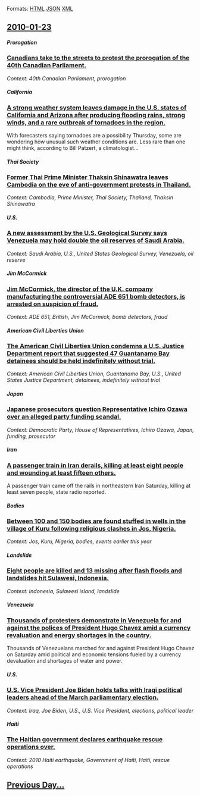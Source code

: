 
Formats: [HTML](2010/01/23/index.html)  [JSON](2010/01/23/index.json)  [XML](2010/01/23/index.xml)  

## [2010-01-23](/news/2010/01/23/index.md)

##### Prorogation
### [Canadians take to the streets to protest the prorogation of the 40th Canadian Parliament. ](/news/2010/01/23/canadians-take-to-the-streets-to-protest-the-prorogation-of-the-40th-canadian-parliament.md)
_Context: 40th Canadian Parliament, prorogation_

##### California
### [A strong weather system leaves damage in the U.S. states of California and Arizona after producing flooding rains, strong winds, and a rare outbreak of tornadoes in the region. ](/news/2010/01/23/a-strong-weather-system-leaves-damage-in-the-u-s-states-of-california-and-arizona-after-producing-flooding-rains-strong-winds-and-a-rare.md)
With forecasters saying tornadoes are a possibility Thursday, some are wondering how unusual such weather conditions are. Less rare than one might think, according to Bill Patzert, a climatologist...

##### Thai Society
### [Former Thai Prime Minister Thaksin Shinawatra leaves Cambodia on the eve of anti-government protests in Thailand. ](/news/2010/01/23/former-thai-prime-minister-thaksin-shinawatra-leaves-cambodia-on-the-eve-of-anti-government-protests-in-thailand.md)
_Context: Cambodia, Prime Minister, Thai Society, Thailand, Thaksin Shinawatra_

##### U.S.
### [A new assessment by the U.S. Geological Survey says Venezuela may hold double the oil reserves of Saudi Arabia. ](/news/2010/01/23/a-new-assessment-by-the-u-s-geological-survey-says-venezuela-may-hold-double-the-oil-reserves-of-saudi-arabia.md)
_Context: Saudi Arabia, U.S., United States Geological Survey, Venezuela, oil reserve_

##### Jim McCormick
### [Jim McCormick, the director of the U.K. company manufacturing the controversial ADE 651 bomb detectors, is arrested on suspicion of fraud. ](/news/2010/01/23/jim-mccormick-the-director-of-the-u-k-company-manufacturing-the-controversial-ade-651-bomb-detectors-is-arrested-on-suspicion-of-fraud.md)
_Context: ADE 651, British, Jim McCormick, bomb detectors, fraud_

##### American Civil Liberties Union
### [The American Civil Liberties Union condemns a U.S. Justice Department report that suggested 47 Guantanamo Bay detainees should be held indefinitely without trial. ](/news/2010/01/23/the-american-civil-liberties-union-condemns-a-u-s-justice-department-report-that-suggested-47-guanta-namo-bay-detainees-should-be-held-inde.md)
_Context: American Civil Liberties Union, Guantanamo Bay, U.S., United States Justice Department, detainees, indefinitely without trial_

##### Japan
### [Japanese prosecutors question Representative Ichiro Ozawa over an alleged party funding scandal. ](/news/2010/01/23/japanese-prosecutors-question-representative-ichira-ozawa-over-an-alleged-party-funding-scandal.md)
_Context: Democratic Party, House of Representatives, Ichiro Ozawa, Japan, funding, prosecutor_

##### Iran
### [A passenger train in Iran derails, killing at least eight people and wounding at least fifteen others. ](/news/2010/01/23/a-passenger-train-in-iran-derails-killing-at-least-eight-people-and-wounding-at-least-fifteen-others.md)
A passenger train came off the rails in northeastern Iran Saturday, killing at least seven people, state radio reported.

##### Bodies
### [Between 100 and 150 bodies are found stuffed in wells in the village of Kuru following religious clashes in Jos, Nigeria. ](/news/2010/01/23/between-100-and-150-bodies-are-found-stuffed-in-wells-in-the-village-of-kuru-following-religious-clashes-in-jos-nigeria.md)
_Context: Jos, Kuru, Nigeria, bodies, events earlier this year_

##### Landslide
### [Eight people are killed and 13 missing after flash floods and landslides hit Sulawesi, Indonesia. ](/news/2010/01/23/eight-people-are-killed-and-13-missing-after-flash-floods-and-landslides-hit-sulawesi-indonesia.md)
_Context: Indonesia, Sulawesi island, landslide_

##### Venezuela
### [Thousands of protesters demonstrate in Venezuela for and against the polices of President Hugo Chavez amid a currency revaluation and energy shortages in the country. ](/news/2010/01/23/thousands-of-protesters-demonstrate-in-venezuela-for-and-against-the-polices-of-president-hugo-cha-vez-amid-a-currency-revaluation-and-energ.md)
Thousands of Venezuelans marched for and against President Hugo Chavez on Saturday amid political and economic tensions fueled by a currency devaluation and shortages of water and power.

##### U.S.
### [U.S. Vice President Joe Biden holds talks with Iraqi political leaders ahead of the March parliamentary election. ](/news/2010/01/23/u-s-vice-president-joe-biden-holds-talks-with-iraqi-political-leaders-ahead-of-the-march-parliamentary-election.md)
_Context: Iraq, Joe Biden, U.S., U.S. Vice President, elections, political leader_

##### Haiti
### [The Haitian government declares earthquake rescue operations over. ](/news/2010/01/23/the-haitian-government-declares-earthquake-rescue-operations-over.md)
_Context: 2010 Haiti earthquake, Government of Haiti, Haiti, rescue operations_

## [Previous Day...](/news/2010/01/22/index.md)

